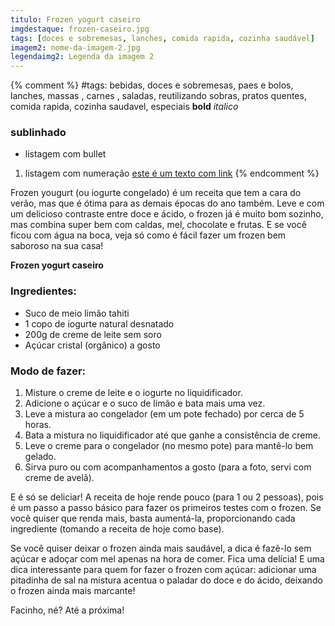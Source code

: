 ```yaml
---
titulo: Frozen yogurt caseiro
imgdestaque: frozen-caseiro.jpg
tags: [doces e sobremesas, lanches, comida rapida, cozinha saudável]
imagem2: nome-da-imagem-2.jpg
legendaimg2: Legenda da imagem 2
---
```

{% comment %}
#tags: bebidas, doces e sobremesas, paes e bolos, lanches, massas , carnes , saladas, reutilizando sobras, pratos quentes, comida rapida, cozinha saudavel, especiais
**bold**
*italico*
### sublinhado
* listagem com bullet
1. listagem com numeração
[este é um texto com link](https://www.enderecodolink.com)
{% endcomment %}

Frozen yougurt (ou iogurte congelado) é um receita que tem a cara do verão, mas que é ótima para as demais épocas do ano também. Leve e com um delicioso contraste entre doce e ácido, o frozen já é muito bom sozinho, mas combina super bem com caldas, mel, chocolate e frutas. E se você ficou com água na boca, veja só como é fácil fazer um frozen bem saboroso na sua casa!

**Frozen yogurt caseiro**

### Ingredientes:

* Suco de meio limão tahiti
* 1 copo de iogurte natural desnatado
* 200g de creme de leite sem soro
* Açúcar cristal (orgânico) a gosto

### Modo de fazer:

1. Misture o creme de leite e o iogurte no liquidificador. 
2. Adicione o açúcar e o suco de limão e bata mais uma vez.
3. Leve a mistura ao congelador (em um pote fechado) por cerca de 5 horas. 
4. Bata a mistura no liquidificador até que ganhe a consistência de creme.
5. Leve o creme para o congelador (no mesmo pote) para mantê-lo bem gelado.
6. Sirva puro ou com acompanhamentos a gosto (para a foto, servi com creme de avelã). 

E é só se deliciar! A receita de hoje rende pouco (para 1 ou 2 pessoas), pois é um passo a passo básico para fazer os primeiros testes com o frozen. Se você quiser que renda mais, basta aumentá-la, proporcionando cada ingrediente (tomando a receita de hoje como base).  

Se você quiser deixar o frozen ainda mais saudável, a dica é fazê-lo sem açúcar e adoçar com mel apenas na hora de comer. Fica uma delícia! E uma dica interessante para quem for fazer o frozen com açúcar: adicionar uma pitadinha de sal na mistura acentua o paladar do doce e do ácido, deixando o frozen ainda mais marcante! 

Facinho, né?
Até a próxima!
